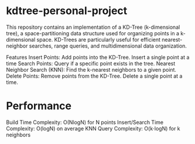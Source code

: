 # kdtree-personal-project

This repository contains an implementation of a KD-Tree (k-dimensional tree), a space-partitioning data structure used for organizing points in a k-dimensional space. KD-Trees are particularly useful for efficient nearest-neighbor searches, range queries, and multidimensional data organization.

Features
Insert Points: Add points into the KD-Tree. Insert a single point at a time
Search Points: Query if a specific point exists in the tree.
Nearest Neighbor Search (KNN): Find the k-nearest neighbors to a given point.
Delete Points: Remove points from the KD-Tree. Delete a single point at a time.

# Performance
Build Time Complexity: 
O(NlogN) for N points
Insert/Search Time Complexity: 
O(logN) on average
KNN Query Complexity: 
O(k⋅logN) for k neighbors
